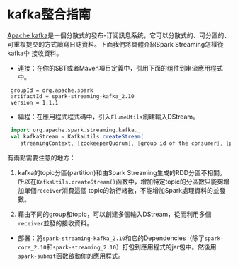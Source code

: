 # kafka整合指南

[Apache kafka](http://kafka.apache.org/)是一個分散式的發布-订阅訊息系统，它可以分散式的、可分區的、可重複提交的方式讀寫日誌資料。下面我們將具體介紹Spark Streaming怎樣從kafka中
接收資料。

- 連接：在你的SBT或者Maven項目定義中，引用下面的组件到串流應用程式中。

```
 groupId = org.apache.spark
 artifactId = spark-streaming-kafka_2.10
 version = 1.1.1
```

- 編程：在應用程式程式碼中，引入`FlumeUtils`創建輸入DStream。

```scala
 import org.apache.spark.streaming.kafka._
 val kafkaStream = KafkaUtils.createStream(
 	streamingContext, [zookeeperQuorum], [group id of the consumer], [per-topic number of Kafka partitions to consume])
```

有兩點需要注意的地方：

   1. kafka的topic分區(partition)和由Spark Streaming生成的RDD分區不相關。所以在`KafkaUtils.createStream()`函數中，增加特定topic的分區數只能夠增加單個`receiver`消費這個
    topic的執行緒數，不能增加Spark處理資料的並發數。

   2. 藉由不同的group和topic，可以創建多個輸入DStream，從而利用多個`receiver`並發的接收資料。

- 部署：將`spark-streaming-kafka_2.10`和它的Dependencies（除了`spark-core_2.10`和`spark-streaming_2.10`）打包到應用程式的jar包中。然後用`spark-submit`函數啟動你的應用程式。